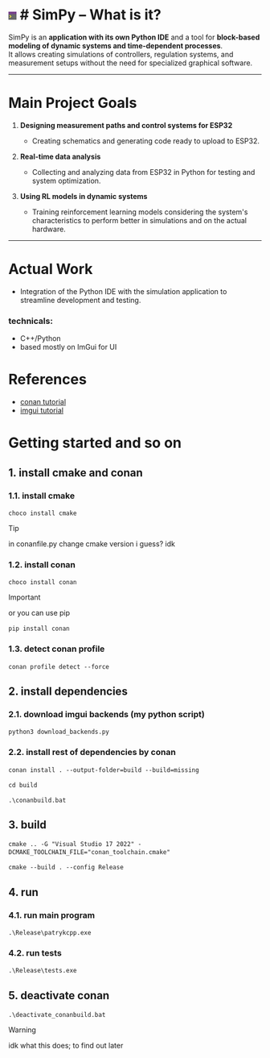 # ![icon_v3.png](assets/app_icons/icon_v3.png) # SimPy – What is it?

SimPy is an **application with its own Python IDE** and a tool for **block-based modeling of dynamic systems and time-dependent processes**.  
It allows creating simulations of controllers, regulation systems, and measurement setups without the need for specialized graphical software.

---

# Main Project Goals

1. **Designing measurement paths and control systems for ESP32**  
   - Creating schematics and generating code ready to upload to ESP32.  

2. **Real-time data analysis**  
   - Collecting and analyzing data from ESP32 in Python for testing and system optimization.  

3. **Using RL models in dynamic systems**  
   - Training reinforcement learning models considering the system's characteristics to perform better in simulations and on the actual hardware.  

---

# Actual Work

- Integration of the Python IDE with the simulation application to streamline development and testing.

### technicals:
- C++/Python
- based mostly on ImGui for UI

# References
- [conan tutorial](https://docs.conan.io/2/tutorial/consuming_packages/the_flexibility_of_conanfile_py.html)
- [imgui tutorial](https://thescienceofcode.com/imgui-quickstart/)

# Getting started and so on
## 1. install cmake and conan
### 1.1. install cmake
```
choco install cmake
```
> [!TIP]
> in conanfile.py change cmake version i guess? idk

### 1.2. install conan
```
choco install conan
```
> [!IMPORTANT]
> or you can use pip
```
pip install conan
```

### 1.3. detect conan profile
```
conan profile detect --force
```

## 2. install dependencies
### 2.1. download imgui backends (my python script)
```
python3 download_backends.py
```
### 2.2. install rest of dependencies by conan
```
conan install . --output-folder=build --build=missing
```
```
cd build
```
```
.\conanbuild.bat
```

## 3. build
```
cmake .. -G "Visual Studio 17 2022" -DCMAKE_TOOLCHAIN_FILE="conan_toolchain.cmake"
```
```
cmake --build . --config Release
```

## 4. run
### 4.1. run main program
```
.\Release\patrykcpp.exe
```
### 4.2. run tests
```
.\Release\tests.exe
```

## 5. deactivate conan
```
.\deactivate_conanbuild.bat
```
> [!WARNING]
> idk what this does; to find out later